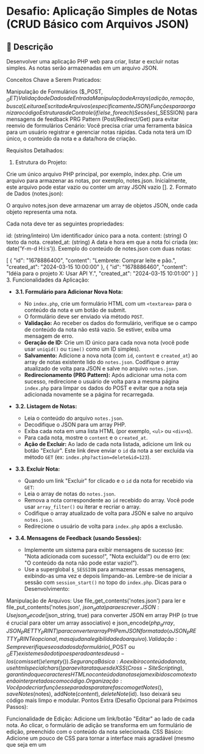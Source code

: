 # Desafio: Aplicação Simples de Notas (CRUD Básico com Arquivos JSON)


## 📝 Descrição
Desenvolver uma aplicação PHP web para criar, listar e excluir notas simples. As notas serão armazenadas em um arquivo JSON.

Conceitos Chave a Serem Praticados:

Manipulação de Formulários ($_POST, $_GET)
Validação de Dados de Entrada
Manipulação de Arrays (adição, remoção, busca)
Leitura e Escrita de Arquivos (especificamente JSON)
Funções para organizar o código
Estruturas de Controle (if/else, foreach)
Sessões ($_SESSION) para mensagens de feedback
PRG Pattern (Post/Redirect/Get) para evitar reenvio de formulários
Cenário: Você precisa criar uma ferramenta básica para um usuário registrar e gerenciar notas rápidas. Cada nota terá um ID único, o conteúdo da nota e a data/hora de criação.

Requisitos Detalhados:

1. Estrutura do Projeto:

Crie um único arquivo PHP principal, por exemplo, index.php.
Crie um arquivo para armazenar as notas, por exemplo, notes.json. Inicialmente, este arquivo pode estar vazio ou conter um array JSON vazio [].
2. Formato de Dados (notes.json):

O arquivo notes.json deve armazenar um array de objetos JSON, onde cada objeto representa uma nota.

Cada nota deve ter as seguintes propriedades:

id: (string/inteiro) Um identificador único para a nota.
content: (string) O texto da nota.
created_at: (string) A data e hora em que a nota foi criada (ex: date('Y-m-d H:i:s')).
Exemplo do conteúdo de notes.json com duas notas:

[
    {
        "id": "1678886400",
        "content": "Lembrete: Comprar leite e pão.",
        "created_at": "2024-03-15 10:00:00"
    },
    {
        "id": "1678886460",
        "content": "Idéia para o projeto X: Usar API Y.",
        "created_at": "2024-03-15 10:01:00"
    }
]
3. Funcionalidades da Aplicação:

*   **3.1. Formulário para Adicionar Nova Nota:**
    *   No `index.php`, crie um formulário HTML com um `<textarea>` para o conteúdo da nota e um botão de submit.
    *   O formulário deve ser enviado via método `POST`.
    *   **Validação:** Ao receber os dados do formulário, verifique se o campo de conteúdo da nota não está vazio. Se estiver, exiba uma mensagem de erro.
    *   **Geração de ID:** Crie um ID único para cada nova nota (você pode usar `uniqid()` ou `time()` como um ID simples).
    *   **Salvamento:** Adicione a nova nota (com `id`, `content` e `created_at`) ao array de notas existente lido do `notes.json`. Codifique o array atualizado de volta para JSON e salve no arquivo `notes.json`.
    *   **Redirecionamento (PRG Pattern):** Após adicionar uma nota com sucesso, redirecione o usuário de volta para a mesma página `index.php` para limpar os dados do POST e evitar que a nota seja adicionada novamente se a página for recarregada.

*   **3.2. Listagem de Notas:**
    *   Leia o conteúdo do arquivo `notes.json`.
    *   Decodifique o JSON para um array PHP.
    *   Exiba cada nota em uma lista HTML (por exemplo, `<ul>` ou `<div>`s).
    *   Para cada nota, mostre o `content` e o `created_at`.
    *   **Ação de Excluir:** Ao lado de cada nota listada, adicione um link ou botão "Excluir". Este link deve enviar o `id` da nota a ser excluída via método `GET` (ex: `index.php?action=delete&id=123`).

*   **3.3. Excluir Nota:**
    *   Quando um link "Excluir" for clicado e o `id` da nota for recebido via `GET`:
    *   Leia o array de notas do `notes.json`.
    *   Remova a nota correspondente ao `id` recebido do array. Você pode usar `array_filter()` ou iterar e recriar o array.
    *   Codifique o array atualizado de volta para JSON e salve no arquivo `notes.json`.
    *   Redirecione o usuário de volta para `index.php` após a exclusão.

*   **3.4. Mensagens de Feedback (usando Sessões):**
    *   Implemente um sistema para exibir mensagens de sucesso (ex: "Nota adicionada com sucesso!", "Nota excluída!") ou de erro (ex: "O conteúdo da nota não pode estar vazio!").
    *   Use a superglobal `$_SESSION` para armazenar essas mensagens, exibindo-as uma vez e depois limpando-as. Lembre-se de iniciar a sessão com `session_start()` no topo do `index.php`.
Dicas para o Desenvolvimento:

Manipulação de Arquivos: Use file_get_contents('notes.json') para ler e file_put_contents('notes.json', $json_data) para escrever.
JSON: Use json_decode($json_string, true) para converter JSON em array PHP (o true é crucial para obter um array associativo) e json_encode($php_array, JSON_PRETTY_PRINT) para converter array PHP em JSON formatado (o JSON_PRETTY_PRINT é opcional, mas ajuda na legibilidade do arquivo).
Validação: Sempre verifique se os dados do formulário ($_POST ou $_GET) existem e são do tipo esperado antes de usá-los (com isset() e !empty()).
Segurança Básica: Ao exibir o conteúdo da nota, use htmlspecialchars() para evitar ataques de XSS (Cross-Site Scripting), garantindo que caracteres HTML no conteúdo da nota sejam exibidos como texto e não interpretados como código.
Organização: Você pode criar funções separadas para tarefas como getNotes(), saveNotes($notes), addNote($content), deleteNote($id). Isso deixará seu código mais limpo e modular.
Pontos Extra (Desafio Opcional para Próximos Passos):

Funcionalidade de Edição: Adicione um link/botão "Editar" ao lado de cada nota. Ao clicar, o formulário de adição se transforma em um formulário de edição, preenchido com o conteúdo da nota selecionada.
CSS Básico: Adicione um pouco de CSS para tornar a interface mais agradável (mesmo que seja em um <style> no próprio index.php ou em um arquivo .css separado).
Confirmação de Exclusão: Adicione uma confirmação via JavaScript antes de excluir uma nota.

## 🚀 Tecnologias utilizadas
- **PHP**
- **JSON**
- **HTML**
- **CSS**

---

*Projeto Dual Bradesco 2025 - Universidade Anhembi Morumbi*

